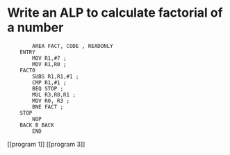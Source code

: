 # Write an ALP to calculate factorial of a number 
```ASM
		AREA FACT, CODE , READONLY
	ENTRY 
		MOV R1,#7 ;
		MOV R1,R0 ;
	FACT0
		SUBS R1,R1,#1 ;
		CMP R1,#1 ;
		BEQ STOP ;
		MUL R3,R0,R1 ;
		MOV R0, R3 ;
		BNE FACT ;
	STOP
		NOP
	BACK B BACK
		END
```
[[program 1]]
[[program 3]]